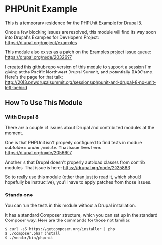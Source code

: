PHPUnit Example
===============

This is a temporary residence for the PHPUnit Example for Drupal 8.

Once a few blocking issues are resolved, this module will find its way soon into Drupal's Examples for Developers Project: https://drupal.org/project/examples

This module also exists as a patch on the Examples project issue queue: https://drupal.org/node/2032697

I created this github repo version of this module to support a session I'm giving at the Pacific Northwest Drupal Summit, and potentially BADCamp. Here's the page for that talk: http://2013.pnwdrupalsummit.org/sessions/phpunit-and-drupal-8-no-unit-left-behind

How To Use This Module
----------------------

### With Drupal 8

There are a couple of issues about Drupal and contributed modules at the moment.

One is that PHPUnit isn't properly configured to find tests in module subfolders under `/module`. That issue lives here: https://drupal.org/node/2056607

Another is that Drupal doesn't properly autoload classes from contrib modules. That issue is here: https://drupal.org/node/2025883

So to really use this module (other than just to read it, which should hopefully be instructive), you'll have to apply patches from those issues.

### Standalone

You can run the tests in this module without a Drupal installation.

It has a standard Composer structure, which you can set up in the standard Composer way. Here are the commands for those not familiar.

	$ curl -sS https://getcomposer.org/installer | php
	$ ./composer.phar install
	$ ./vendor/bin/phpunit


